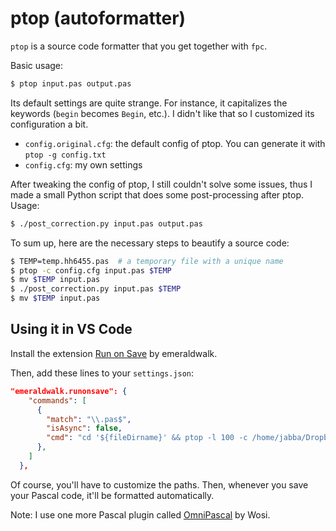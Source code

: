 # ptop (autoformatter)

`ptop` is a source code formatter that you get
together with `fpc`.

Basic usage:

```bash
$ ptop input.pas output.pas
```

Its default settings are quite strange. For instance,
it capitalizes the keywords (`begin` becomes `Begin`, etc.).
I didn't like that so I customized its configuration a bit.

* `config.original.cfg`: the default config of ptop.
  You can generate it with `ptop -g config.txt`
* `config.cfg`: my own settings

After tweaking the config of ptop, I still couldn't solve some
issues, thus I made a small Python script that does some
post-processing after ptop. Usage:

```bash
$ ./post_correction.py input.pas output.pas
```

To sum up, here are the necessary steps to beautify a source code:

```bash
$ TEMP=temp.hh6455.pas  # a temporary file with a unique name
$ ptop -c config.cfg input.pas $TEMP
$ mv $TEMP input.pas
$ ./post_correction.py input.pas $TEMP
$ mv $TEMP input.pas
```

## Using it in VS Code

Install the extension [Run on Save](https://marketplace.visualstudio.com/items?itemName=emeraldwalk.RunOnSave) by emeraldwalk.

Then, add these lines to your `settings.json`:

```json
"emeraldwalk.runonsave": {
    "commands": [
      {
        "match": "\\.pas$",
        "isAsync": false,
        "cmd": "cd '${fileDirname}' && ptop -l 100 -c /home/jabba/Dropbox/pascal/FreePascalStuff/ptop/config.cfg '${fileBasename}' '${fileBasename}.hjg6343.tmp' && mv '${fileBasename}.hjg6343.tmp' '${fileBasename}' && /home/jabba/Dropbox/pascal/FreePascalStuff/ptop/post_correction.py '${fileBasename}' '${fileBasename}.hjg6343.tmp' && mv '${fileBasename}.hjg6343.tmp' '${fileBasename}'"
      },
    ]
  },
```

Of course, you'll have to customize the paths. Then,
whenever you save your Pascal code, it'll be
formatted automatically.

Note: I use one more Pascal plugin called [OmniPascal](https://marketplace.visualstudio.com/items?itemName=Wosi.omnipascal) by Wosi.
